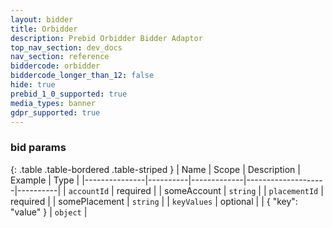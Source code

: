 ```yaml
---
layout: bidder
title: Orbidder
description: Prebid Orbidder Bidder Adaptor
top_nav_section: dev_docs
nav_section: reference
biddercode: orbidder
biddercode_longer_than_12: false
hide: true
prebid_1_0_supported: true
media_types: banner
gdpr_supported: true
---
```


### bid params

{: .table .table-bordered .table-striped }
| Name          | Scope    | Description | Example            | Type     |
|---------------|----------|-------------|--------------------|----------|
| `accountId`   | required |             | someAccount        | `string` |
| `placementId` | required |             | somePlacement      | `string` |
| `keyValues`   | optional |             | { "key": "value" } | `object` |
